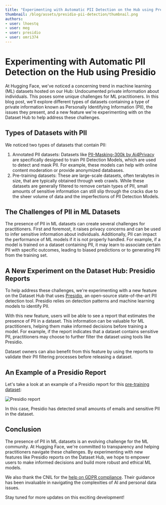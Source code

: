 ```yaml
---
title: "Experimenting with Automatic PII Detection on the Hub using Presidio"
thumbnail: /blog/assets/presidio-pii-detection/thumbnail.png
authors:
- user: lhoestq
- user: meg
- user: presidio
- user: omri374
---
```


# Experimenting with Automatic PII Detection on the Hub using Presidio

At Hugging Face, we've noticed a concerning trend in machine learning (ML) datasets hosted on our Hub: Undocumented private information about individuals. This poses some unique challenges for ML practitioners.
In this blog post, we'll explore different types of datasets containing a type of private information known as Personally Identifying Information (PII), the issues they present, and a new feature we're experimenting with on the Dataset Hub to help address these challenges.

## Types of Datasets with PII

We noticed two types of datasets that contain PII:

1. Annotated PII datasets: Datasets like [PII-Masking-300k by Ai4Privacy](https://huggingface.co/datasets/ai4privacy/pii-masking-300k) are specifically designed to train PII Detection Models, which are used to detect and mask PII. For example, these models can help with online content moderation or provide anonymized databases.
2. Pre-training datasets: These are large-scale datasets, often terabytes in size, that are typically obtained through web crawls. While these datasets are generally filtered to remove certain types of PII, small amounts of sensitive information can still slip through the cracks due to the sheer volume of data and the imperfections of PII Detection Models.

## The Challenges of PII in ML Datasets

The presence of PII in ML datasets can create several challenges for practitioners. 
First and foremost, it raises privacy concerns and can be used to infer sensitive information about individuals.
Additionally, PII can impact the performance of ML models if it is not properly handled.
For example, if a model is trained on a dataset containing PII, it may learn to associate certain PII with specific outcomes, leading to biased predictions or to generating PII from the training set.

## A New Experiment on the Dataset Hub: Presidio Reports

To help address these challenges, we're experimenting with a new feature on the Dataset Hub that uses [Presidio](https://github.com/microsoft/presidio), an open-source state-of-the-art PII detection tool.
Presidio relies on detection patterns and machine learning models to identify PII.

With this new feature, users will be able to see a report that estimates the presence of PII in a dataset.
This information can be valuable for ML practitioners, helping them make informed decisions before training a model.
For example, if the report indicates that a dataset contains sensitive PII, practitioners may choose to further filter the dataset using tools like Presidio.

Dataset owners can also benefit from this feature by using the reports to validate their PII filtering processes before releasing a dataset.

## An Example of a Presidio Report

Let's take a look at an example of a Presidio report for this [pre-training dataset](https://huggingface.co/datasets/allenai/c4):

![Presidio report](https://huggingface.co/datasets/huggingface/documentation-images/resolve/main/blog/presidio-pii-detection/presidio_report.png)

In this case, Presidio has detected small amounts of emails and sensitive PII in the dataset.

## Conclusion

The presence of PII in ML datasets is an evolving challenge for the ML community.
At Hugging Face, we're committed to transparency and helping practitioners navigate these challenges.
By experimenting with new features like Presidio reports on the Dataset Hub, we hope to empower users to make informed decisions and build more robust and ethical ML models.

We also thank the CNIL for the [help on GDPR compliance](https://huggingface.co/blog/cnil).
Their guidance has been invaluable in navigating the complexities of AI and personal data issues.

Stay tuned for more updates on this exciting development!
